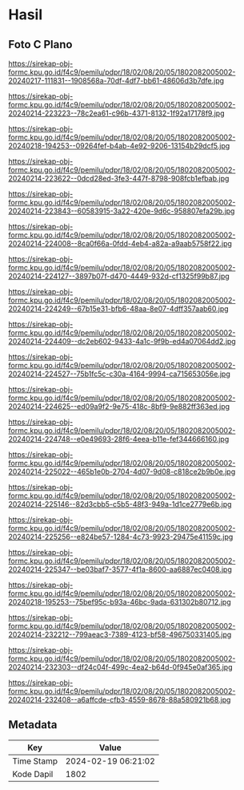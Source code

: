 # Hasil

## Foto C Plano

https://sirekap-obj-formc.kpu.go.id/f4c9/pemilu/pdpr/18/02/08/20/05/1802082005002-20240217-111831--1908568a-70df-4df7-bb61-48606d3b7dfe.jpg

https://sirekap-obj-formc.kpu.go.id/f4c9/pemilu/pdpr/18/02/08/20/05/1802082005002-20240214-223223--78c2ea61-c96b-4371-8132-1f92a17178f9.jpg

https://sirekap-obj-formc.kpu.go.id/f4c9/pemilu/pdpr/18/02/08/20/05/1802082005002-20240218-194253--09264fef-b4ab-4e92-9206-13154b29dcf5.jpg

https://sirekap-obj-formc.kpu.go.id/f4c9/pemilu/pdpr/18/02/08/20/05/1802082005002-20240214-223622--0dcd28ed-3fe3-447f-8798-908fcb1efbab.jpg

https://sirekap-obj-formc.kpu.go.id/f4c9/pemilu/pdpr/18/02/08/20/05/1802082005002-20240214-223843--60583915-3a22-420e-9d6c-958807efa29b.jpg

https://sirekap-obj-formc.kpu.go.id/f4c9/pemilu/pdpr/18/02/08/20/05/1802082005002-20240214-224008--8ca0f66a-0fdd-4eb4-a82a-a9aab5758f22.jpg

https://sirekap-obj-formc.kpu.go.id/f4c9/pemilu/pdpr/18/02/08/20/05/1802082005002-20240214-224127--3897b07f-d470-4449-932d-cf1325f99b87.jpg

https://sirekap-obj-formc.kpu.go.id/f4c9/pemilu/pdpr/18/02/08/20/05/1802082005002-20240214-224249--67b15e31-bfb6-48aa-8e07-4dff357aab60.jpg

https://sirekap-obj-formc.kpu.go.id/f4c9/pemilu/pdpr/18/02/08/20/05/1802082005002-20240214-224409--dc2eb602-9433-4a1c-9f9b-ed4a07064dd2.jpg

https://sirekap-obj-formc.kpu.go.id/f4c9/pemilu/pdpr/18/02/08/20/05/1802082005002-20240214-224527--75b1fc5c-c30a-4164-9994-ca715653056e.jpg

https://sirekap-obj-formc.kpu.go.id/f4c9/pemilu/pdpr/18/02/08/20/05/1802082005002-20240214-224625--ed09a9f2-9e75-418c-8bf9-9e882ff363ed.jpg

https://sirekap-obj-formc.kpu.go.id/f4c9/pemilu/pdpr/18/02/08/20/05/1802082005002-20240214-224748--e0e49693-28f6-4eea-b11e-fef344666160.jpg

https://sirekap-obj-formc.kpu.go.id/f4c9/pemilu/pdpr/18/02/08/20/05/1802082005002-20240214-225022--465b1e0b-2704-4d07-9d08-c818ce2b9b0e.jpg

https://sirekap-obj-formc.kpu.go.id/f4c9/pemilu/pdpr/18/02/08/20/05/1802082005002-20240214-225146--82d3cbb5-c5b5-48f3-949a-1d1ce2779e6b.jpg

https://sirekap-obj-formc.kpu.go.id/f4c9/pemilu/pdpr/18/02/08/20/05/1802082005002-20240214-225256--e824be57-1284-4c73-9923-29475e41159c.jpg

https://sirekap-obj-formc.kpu.go.id/f4c9/pemilu/pdpr/18/02/08/20/05/1802082005002-20240214-225347--be03baf7-3577-4f1a-8600-aa6887ec0408.jpg

https://sirekap-obj-formc.kpu.go.id/f4c9/pemilu/pdpr/18/02/08/20/05/1802082005002-20240218-195253--75bef95c-b93a-46bc-9ada-631302b80712.jpg

https://sirekap-obj-formc.kpu.go.id/f4c9/pemilu/pdpr/18/02/08/20/05/1802082005002-20240214-232212--799aeac3-7389-4123-bf58-496750331405.jpg

https://sirekap-obj-formc.kpu.go.id/f4c9/pemilu/pdpr/18/02/08/20/05/1802082005002-20240214-232303--df24c04f-499c-4ea2-b64d-0f945e0af365.jpg

https://sirekap-obj-formc.kpu.go.id/f4c9/pemilu/pdpr/18/02/08/20/05/1802082005002-20240214-232408--a6affcde-cfb3-4559-8678-88a580921b68.jpg


## Metadata

| Key        | Value               |
| ---------- | ------------------- |
| Time Stamp | 2024-02-19 06:21:02 |
| Kode Dapil | 1802                |



